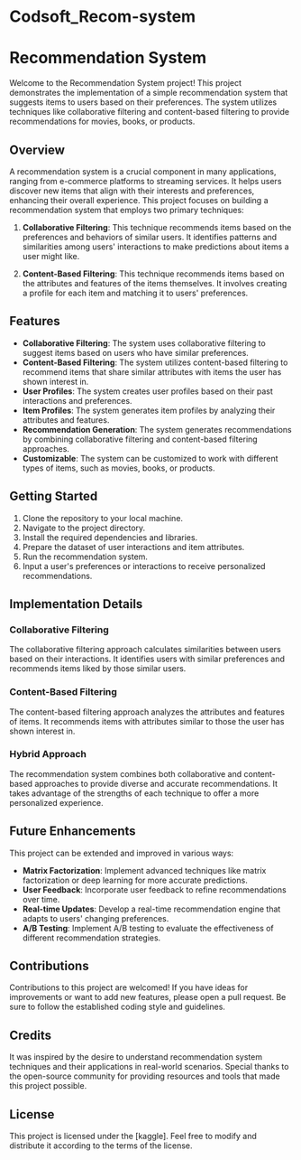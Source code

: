 # Codsoft_Recom-system
# Recommendation System

Welcome to the Recommendation System project! This project demonstrates the implementation of a simple recommendation system that suggests items to users based on their preferences. The system utilizes techniques like collaborative filtering and content-based filtering to provide recommendations for movies, books, or products.

## Overview

A recommendation system is a crucial component in many applications, ranging from e-commerce platforms to streaming services. It helps users discover new items that align with their interests and preferences, enhancing their overall experience. This project focuses on building a recommendation system that employs two primary techniques:

1. **Collaborative Filtering**: This technique recommends items based on the preferences and behaviors of similar users. It identifies patterns and similarities among users' interactions to make predictions about items a user might like.

2. **Content-Based Filtering**: This technique recommends items based on the attributes and features of the items themselves. It involves creating a profile for each item and matching it to users' preferences.

## Features

- **Collaborative Filtering**: The system uses collaborative filtering to suggest items based on users who have similar preferences.
- **Content-Based Filtering**: The system utilizes content-based filtering to recommend items that share similar attributes with items the user has shown interest in.
- **User Profiles**: The system creates user profiles based on their past interactions and preferences.
- **Item Profiles**: The system generates item profiles by analyzing their attributes and features.
- **Recommendation Generation**: The system generates recommendations by combining collaborative filtering and content-based filtering approaches.
- **Customizable**: The system can be customized to work with different types of items, such as movies, books, or products.

## Getting Started

1. Clone the repository to your local machine.
2. Navigate to the project directory.
3. Install the required dependencies and libraries.
4. Prepare the dataset of user interactions and item attributes.
5. Run the recommendation system.
6. Input a user's preferences or interactions to receive personalized recommendations.

## Implementation Details

### Collaborative Filtering

The collaborative filtering approach calculates similarities between users based on their interactions. It identifies users with similar preferences and recommends items liked by those similar users.

### Content-Based Filtering

The content-based filtering approach analyzes the attributes and features of items. It recommends items with attributes similar to those the user has shown interest in.

### Hybrid Approach

The recommendation system combines both collaborative and content-based approaches to provide diverse and accurate recommendations. It takes advantage of the strengths of each technique to offer a more personalized experience.

## Future Enhancements

This project can be extended and improved in various ways:

- **Matrix Factorization**: Implement advanced techniques like matrix factorization or deep learning for more accurate predictions.
- **User Feedback**: Incorporate user feedback to refine recommendations over time.
- **Real-time Updates**: Develop a real-time recommendation engine that adapts to users' changing preferences.
- **A/B Testing**: Implement A/B testing to evaluate the effectiveness of different recommendation strategies.

## Contributions

Contributions to this project are welcomed! If you have ideas for improvements or want to add new features, please open a pull request. Be sure to follow the established coding style and guidelines.

## Credits

It was inspired by the desire to understand recommendation system techniques and their applications in real-world scenarios. Special thanks to the open-source community for providing resources and tools that made this project possible.

## License

This project is licensed under the [kaggle]. Feel free to modify and distribute it according to the terms of the license.
